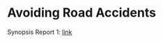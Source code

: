 # Avoiding Road Accidents

Synopsis Report 1: [link](https://drive.google.com/file/d/1S2xwtEq8yMHktmqEfnriSpFSXyOE3uaY/view?usp=sharing)